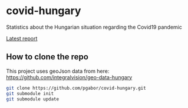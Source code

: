 # covid-hungary
Statistics about the Hungarian situation regarding the Covid19 pandemic

[Latest report](http://pgabor.web.elte.hu/2020-04-15.html)

## How to clone the repo

This project uses geoJson data from here: https://github.com/integralvision/geo-data-hungary

```bash
git clone https://github.com/pgabor/covid-hungary.git
git submodule init
git submodule update

```
